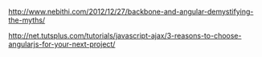 http://www.nebithi.com/2012/12/27/backbone-and-angular-demystifying-the-myths/

http://net.tutsplus.com/tutorials/javascript-ajax/3-reasons-to-choose-angularjs-for-your-next-project/